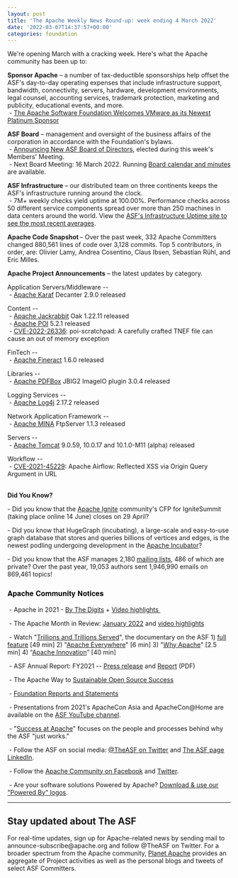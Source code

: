 ```yaml
---
layout: post
title: 'The Apache Weekly News Round-up: week ending 4 March 2022'
date: '2022-03-07T14:37:57+00:00'
categories: foundation
---
```

<p>We're opening March with a cracking week. Here's what the Apache community has been up to:</p><p><b>Sponsor Apache</b> – a number of tax-deductible sponsorships help offset the ASF's day-to-day operating expenses that include infrastructure support, bandwidth, connectivity, servers, hardware, development environments, legal counsel, accounting services, trademark protection, marketing and publicity, educational events, and more.<br>&nbsp;-&nbsp;<a href="https://blogs.apache.org/foundation/entry/the-apache-software-foundation-welcomes11" target="_blank" style="background-color: rgb(255, 255, 255);">The Apache Software Foundation Welcomes VMware as its Newest Platinum Sponsor</a></p><p><span style="font-weight: 700;">ASF Board</span>&nbsp;– management and oversight of the business affairs of the corporation in accordance with the Foundation's bylaws.<br>&nbsp;-&nbsp;<a href="https://blogs.apache.org/foundation/entry/announcing-new-asf-board-of4" target="_blank">Announcing New ASF Board of Directors</a>, elected during this week's Members' Meeting.<br>&nbsp;- Next Board Meeting: 16 March 2022. Running <a href="https://apache.org/foundation/board/calendar.html" target="_blank">Board calendar and minutes</a> are available.</p><p></p><p><span style="font-weight: 700;">ASF Infrastructure</span>&nbsp;– our distributed team on three continents keeps the ASF's infrastructure running around the clock.<br>&nbsp;- 7M+ weekly checks yield uptime at 100.00%. Performance checks across 50 different service components spread over more than 250 machines in data centers around the world. View the&nbsp;<a href="http://www.apache.org/uptime/" target="_blank">ASF's Infrastructure Uptime site to see the most recent averages</a>.<br></p><p><span style="font-weight: 700;">Apache Code Snapshot&nbsp;</span>– Over the past week, 332 Apache Committers changed 880,561 lines of code over 3,128 commits. Top 5 contributors, in order, are: Olivier Lamy, Andrea Cosentino, Claus Ibsen, Sebastian Rühl, and Eric Milles.&nbsp;</p><p><span style="font-weight: 700;"></span></p><p><span style="font-weight: 700;">Apache Project Announcements</span>&nbsp;– the latest updates by category.</p><p>Application Servers/Middleware --<br>&nbsp;-&nbsp;<a href="https://karaf.apache.org/" target="_blank">Apache&nbsp;</a><span class="il"><a href="https://karaf.apache.org/" target="_blank">Karaf</a></span>&nbsp;Decanter 2.9.0 released</p><p></p><p>Content --<br>&nbsp;-&nbsp;<a href="http://jackrabbit.apache.org/" target="_blank">Apache&nbsp;</a><span class="il"><a href="http://jackrabbit.apache.org/" target="_blank">Jackrabbit</a></span>&nbsp;<span class="il">Oak</span>&nbsp;1.22.11 released<br>&nbsp;- <a href="https://poi.apache.org/" target="_blank">Apache POI</a>&nbsp;5.2.1 released<br>&nbsp;-&nbsp;<a href="https://lists.apache.org/thread/hqc0ohg0z1j0p4ysm3y4ct6g2d8sjc2b" target="_blank">CVE-2022-26336</a>: poi-scratchpad: A carefully crafted TNEF file can cause an out of memory exception&nbsp;</p><p></p><p>FinTech --<br>&nbsp;-&nbsp;<a href="http://fineract.apache.org/" target="_blank">Apache&nbsp;</a><span class="il"><a href="http://fineract.apache.org/" target="_blank">Fineract</a></span>&nbsp;1.6.0 released</p><p>Libraries --<br>&nbsp;- <a href="https://pdfbox.apache.org/" target="_blank">Apache PDFBox</a>&nbsp;JBIG2 ImageIO plugin 3.0.4 released</p><p></p><p>Logging Services --<br>&nbsp;- <a href="https://logging.apache.org/log4j/2.x/index.html" target="_blank">Apache Log4j</a> 2.17.2 released</p><p>Network Application Framework --<br>&nbsp;-&nbsp;<a href="https://mina.apache.org/" target="_blank">Apache&nbsp;</a><span class="il"><a href="https://mina.apache.org/" target="_blank">MINA</a></span>&nbsp;FtpServer 1.1.3 released</p><p></p><p>Servers --<br>&nbsp;- <a href="http://tomcat.apache.org" target="_blank" style="background-color: rgb(255, 255, 255);">Apache Tomcat</a>&nbsp;9.0.59, 10.0.17 and&nbsp;10.1.0-M11 (alpha) released&nbsp;</p><p>Workflow --<br>&nbsp;- <a href="https://lists.apache.org/thread/o80q468nzrds1on5lll54s1s24l5q0w2" target="_blank">CVE-2021-45229</a>: Apache Airflow: Reflected XSS via Origin Query Argument in URL<br></p><p></p><p></p><p></p><p></p><p></p><p></p><p><span style="font-weight: 700;"><br>Did You Know?</span><br></p><p>- Did you know that the <a href="https://ignite.apache.org/events.html" target="_blank">Apache Ignite</a> community's CFP for IgniteSummit (taking place online 14 June) closes on 29 April?</p><p>- Did you know that HugeGraph (incubating), a large-scale and easy-to-use graph database that stores and queries billions of vertices and edges, is the newest podling undergoing development in the <a href="https://incubator.apache.org/" target="_blank">Apache Incubator</a>?</p><p>- Did you know that the ASF manages 2,180 <a href="https://apache.org/foundation/mailinglists.html" target="_blank">mailing lists</a>, 486 of which are private? Over the past year, 19,053 authors sent 1,946,990 emails on 869,461 topics!&nbsp;<br></p><h3 style="font-family: &quot;Helvetica Neue&quot;, Helvetica, Arial, sans-serif; color: rgb(0, 0, 0);">Apache Community Notices</h3><p>&nbsp;- Apache in 2021 -&nbsp;<a href="https://s.apache.org/Apache2021Digits" target="_blank">By The Digits</a>&nbsp;+&nbsp;<a href="https://youtu.be/GU0SV_2tWkU" target="_blank">Video highlights&nbsp;</a></p><p>&nbsp;- The Apache Month in Review:&nbsp;<a href="https://s.apache.org/January2022" target="_blank">January 2022</a>&nbsp;and&nbsp;<a href="https://youtu.be/goxIRFMIi-w" target="_blank">video highlights</a></p><p>&nbsp;- Watch "<a href="https://www.youtube.com/watch?v=JUt2nb0mgwg" target="_blank" style="background-color: rgb(255, 255, 255);">Trillions and Trillions Served</a>", the documentary on the ASF 1)&nbsp;<a href="https://www.youtube.com/watch?v=JUt2nb0mgwg" target="_blank" style="background-color: rgb(255, 255, 255);">full feature</a>&nbsp;[49 min] 2) "<a href="https://www.youtube.com/watch?v=nXtIti9jMFI" target="_blank" style="background-color: rgb(255, 255, 255);">Apache Everywhere</a>" [6 min] 3) "<a href="https://www.youtube.com/watch?v=YM5dLvNatRs" target="_blank" style="background-color: rgb(255, 255, 255);">Why Apache</a>" [2.5 min] 4)&nbsp;“<a href="https://www.youtube.com/watch?v=qkvqJaX4S50" target="_blank" style="background-color: rgb(255, 255, 255);">Apache Innovation</a>” [40 min]&nbsp;</p><p>&nbsp;- ASF Annual Report: FY2021 --&nbsp;<a href="https://blogs.apache.org/foundation/entry/the-apache-software-foundation-announces78" target="_blank">Press release</a>&nbsp;and&nbsp;<a href="https://www.apache.org/foundation/docs/FY2021AnnualReport.pdf" target="_blank">Report</a>&nbsp;(PDF)</p><p>&nbsp;- The Apache Way to&nbsp;<a href="https://s.apache.org/GhnI" target="_blank">Sustainable Open Source Success</a>&nbsp;</p><p>&nbsp;-&nbsp;<a href="http://www.apache.org/foundation/reports.html" target="_blank">Foundation Reports and Statements</a><br></p><p>&nbsp;- Presentations from 2021's ApacheCon Asia and ApacheCon@Home are available on the&nbsp;<a href="https://www.youtube.com/c/TheApacheFoundation/" target="_blank" style="background-color: rgb(255, 255, 255);">ASF YouTube channel</a>.</p><p>&nbsp;- "<a href="https://blogs.apache.org/foundation/category/SuccessAtApache" target="_blank">Success at Apache</a>" focuses on the people and processes behind why the ASF "just works."&nbsp;<br></p><div><p>&nbsp;- Follow the ASF on social media:&nbsp;<a href="https://twitter.com/TheASF" target="_blank" style="background-color: rgb(255, 255, 255);">@TheASF on Twitter</a>&nbsp;and&nbsp;<a href="https://www.linkedin.com/company/the-apache-software-foundation" target="_blank" style="background-color: rgb(255, 255, 255);">The ASF page LinkedIn</a>.&nbsp;<br></p></div><div><p>&nbsp;- Follow the&nbsp;<a href="https://www.facebook.com/ApacheSoftwareFoundation/" target="_blank">Apache Community on Facebook</a>&nbsp;and&nbsp;<a href="https://twitter.com/ApacheCommunity" target="_blank">Twitter</a>.&nbsp;</p></div><div>&nbsp;- Are your software solutions Powered by Apache?&nbsp;<a href="http://www.apache.org/foundation/press/kit/#poweredby" target="_blank">Download &amp; use our "Powered By" logos</a>.<br></div><p><span class="LrzXr"></span><span class="LrzXr"></span></p><div><hr><h2>Stay updated about The ASF</h2><p>For real-time updates, sign up for Apache-related news by sending mail to announce-subscribe@apache.org and follow @TheASF on Twitter. For a broader spectrum from the Apache community, <a href="https://twitter.com/PlanetApache" target="_blank">Planet Apache</a> provides an aggregate of Project activities as well as the personal blogs and tweets of select ASF Committers.</p></div>
